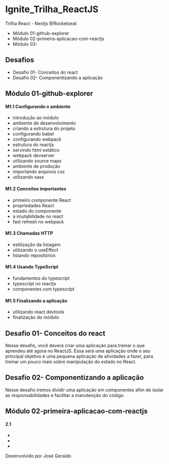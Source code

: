# Ignite_Trilha_ReactJS

Trilha React - Nextjs @Rocketseat
- Módulo 01-github-explorer
- Módulo 02-primeira-aplicacao-com-reactjs
- Módulo 03-

## Desafios
- Desafio 01- Conceitos do react
- Desafio 02- Componentizando a aplicação

## Módulo 01-github-explorer
#### M1.1 Configurando o ambiente
- introdução ao módulo
- ambiente de desenvolvimento
- criando a estrutura do projeto
- configurando babel
- configurando webpack
- estrutura do reactjs
- servindo html estático
- webpack devserver
- utilizando source maps
- ambiente de produção
- importando arquivos css
- utilizando sass
#### M1.2 Conceitos importantes
- primeiro componente React
- propriedades React
- estado do componente
- a imutabilidade no react
- fast refresh no webpack
#### M1.3 Chamadas HTTP
- estilização da listagem
- utilizando o useEffect
- listando repositórios
#### M1.4 Usando TypeScript
- fundamentos do typescript
- typescript no reactjs
- componentes com typescript
#### M1.5 Finalizando a aplicação
- utilizando react devtools
- finalização do módulo

## Desafio 01- Conceitos do react
Nesse desafio, você deverá criar uma aplicação para treinar o que aprendeu até agora no ReactJS. Essa será uma aplicação onde o seu principal objetivo é uma pequena aplicação de atividades a fazer, para treinar um pouco mais sobre manipulação do estado no React.
## Desafio 02- Componentizando a aplicação
Nesse desafio iremos dividir uma aplicação em componentes afim de isolar as responsabilidades e facilitar a manutenção do código.
## Módulo 02-primeira-aplicacao-com-reactjs
#### 2.1
-
-
-


Desenvolvido por José Geraldo
